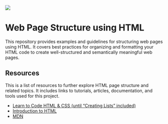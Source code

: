 <img src="https://www.w3docs.com/uploads/media/default/0001/05/805cddb75d8fdc035886bc8d78487eef8b3845bb.png">

# Web Page Structure using HTML
This repository provides examples and guidelines for structuring web pages using HTML. It covers best practices for organizing and formatting your HTML code to create well-structured and semantically meaningful web pages. 

## Resources
This is a list of resources to further explore HTML page structure and related topics. It includes links to tutorials, articles, documentation, and tools used for this project.

- [Learn to Code HTML & CSS (until “Creating Lists” included)](https://learn.shayhowe.com/html-css/)
- [Introduction to HTML](https://developer.mozilla.org/en-US/docs/Learn/HTML/Introduction_to_HTML)
- [MDN](https://developer.mozilla.org/en-US/)
